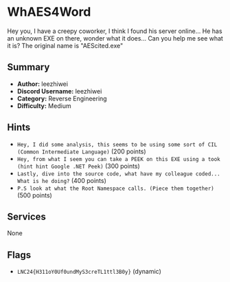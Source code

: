 # WhAES4Word
Hey you, I have a creepy coworker, I think I found his server online... He has an unknown EXE on there, wonder what it does... Can you help me see what it is? The original name is "AEScited.exe"

## Summary
- **Author:** leezhiwei
- **Discord Username:** leezhiwei
- **Category:** Reverse Engineering
- **Difficulty:** Medium

## Hints
- `Hey, I did some analysis, this seems to be using some sort of CIL (Common Intermediate Language)` (200 points)
- `Hey, from what I seem you can take a PEEK on this EXE using a took (hint hint Google .NET Peek)` (300 points)
- `Lastly, dive into the source code, what have my colleague coded... What is he doing?` (400 points)
- `P.S look at what the Root Namespace calls. (Piece them together)` (500 points)

## Services
None

## Flags
- `LNC24{H311oY0Uf0undMyS3creTL1ttl3B0y}` (dynamic)
